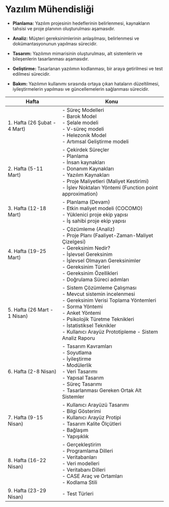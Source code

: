 # Yazılım Mühendisliği

- **Planlama:** Yazılım projesinin hedeflerinin belirlenmesi, kaynakların tahsisi ve proje planının oluşturulması aşamasıdır.

- **Analiz:** Müşteri gereksinimlerinin anlaşılması, belirlenmesi ve dokümantasyonunun yapılması sürecidir.

- **Tasarım:** Yazılımın mimarisinin oluşturulması, alt sistemlerin ve bileşenlerin tasarlanması aşamasıdır.

- **Geliştirme:** Tasarlanan yazılımın kodlanması, bir araya getirilmesi ve test edilmesi sürecidir.

- **Bakım:** Yazılımın kullanımı sırasında ortaya çıkan hataların düzeltilmesi, iyileştirmelerin yapılması ve güncellemelerin sağlanması sürecidir.


| Hafta | Konu |
|-------|------|
| 1. Hafta (26 Şubat - 4 Mart) | - Süreç Modelleri  <br> - Barok Model  <br> - Şelale modeli  <br> - V-süreç modeli <br>  - Helezonik Model  <br> - Artımsal Geliştirme modeli |
| 2. Hafta (5-11 Mart) | - Çekirdek Süreçler   <br> - Planlama   <br> - İnsan kaynakları   <br> - Donanım Kaynakları   <br> - Yazılım Kaynakları   <br> - Proje Maliyetleri (Maliyet Kestirimi)   <br> - İşlev Noktaları Yöntemi (Function point approximation) |
| 3. Hafta (12-18 Mart) | - Planlama (Devam)   <br>- Etkin maliyet modeli (COCOMO)  <br>  - Yüklenici proje ekip yapısı  <br>  - İş sahibi proje ekip yapısı |
| 4. Hafta (19-25 Mart) | - Çözümleme (Analiz)  <br>  - Proje Planı (Faaliyet-Zaman-Maliyet Çizelgesi)  <br>  - Gereksinim Nedir?    <br>  - İşlevsel Gereksinim   <br>   - İşlevsel Olmayan Gereksinimler   <br>   - Gereksinim Türleri   <br>   - Gereksinim Özellikleri  <br>  - Doğrulama Süreci adımları |
| 5. Hafta (26 Mart - 1 Nisan) | - Sistem Çözümleme Çalışması   <br> - Mevcut sistemin incelenmesi  <br>  - Gereksinim Verisi Toplama Yöntemleri     <br> - Sorma Yöntemi   <br>   - Anket Yöntemi  <br>    - Psikolojik Türetme Teknikleri   <br>   - İstatistiksel Teknikler    <br>  - Kullanıcı Arayüz Prototipleme   - Sistem Analiz Raporu |
| 6. Hafta (2-8 Nisan) | - Tasarım Kavramları  <br>  - Soyutlama  <br>   - İyileştirme   <br> - Modülerlik  <br>  - Veri Tasarımı  <br>  - Yapısal Tasarım   <br> - Süreç Tasarımı   <br> - Tasarlanması Gereken Ortak Alt Sistemler |
| 7. Hafta (9-15 Nisan) | - Kullanıcı Arayüzü Tasarımı   <br> - Bilgi Gösterimi  <br> - Kullanıcı Arayüz Protipi   <br> - Tasarım Kalite Ölçütleri   <br>   - Bağlaşım  <br>    - Yapışıklık |
| 8. Hafta (16-22 Nisan) | - Gerçekleştirim   <br> - Programlama Dilleri  <br>  - Veritabanları  <br> - Veri modelleri   <br> - Veritabanı Dilleri  <br>  - CASE Araç ve Ortamları   <br> - Kodlama Stili |
| 9. Hafta (23-29 Nisan) | - Test Türleri |
